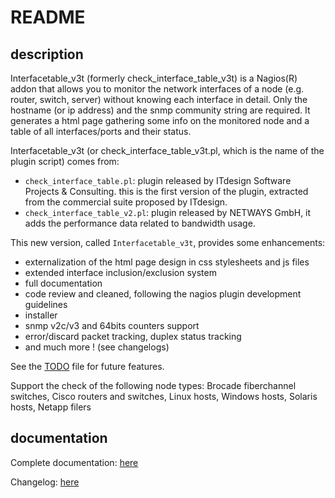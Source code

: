 README
======

description
-----------

Interfacetable_v3t (formerly check_interface_table_v3t) is a Nagios(R) addon
that allows you to monitor the network interfaces of a node (e.g. router, switch,
server) without knowing each interface in detail. Only the hostname (or ip address)
and the snmp community string are required. It generates a html page gathering some
info on the monitored node and a table of all interfaces/ports and their status.

Interfacetable_v3t (or check_interface_table_v3t.pl, which is the name of the plugin
script) comes from:

* `check_interface_table.pl`: plugin released by ITdesign Software Projects & Consulting.
this is the first version of the plugin, extracted from the commercial suite proposed
by ITdesign.
* `check_interface_table_v2.pl`: plugin released by NETWAYS GmbH, it adds the performance
data related to bandwidth usage.

This new version, called `Interfacetable_v3t`, provides some enhancements:

* externalization of the html page design in css stylesheets and js files
* extended interface inclusion/exclusion system
* full documentation
* code review and cleaned, following the nagios plugin development guidelines
* installer
* snmp v2c/v3 and 64bits counters support
* error/discard packet tracking, duplex status tracking
* and much more ! (see changelogs)

See the [TODO](https://raw.githubusercontent.com/Tontonitch/interfacetable_v3t/master/TODO) file for future features.

Support the check of the following node types: Brocade fiberchannel switches, Cisco routers and switches, Linux hosts, Windows hosts, Solaris hosts, Netapp filers

documentation
-------------

Complete documentation: [here](doc/00-toc.md)

Changelog: [here](https://raw.githubusercontent.com/Tontonitch/interfacetable_v3t/master/CHANGELOG)
